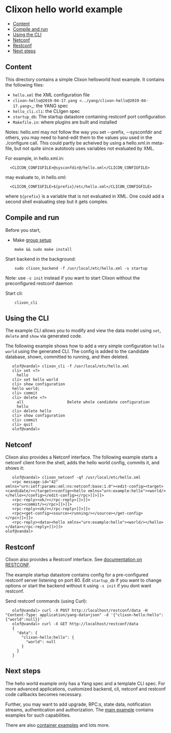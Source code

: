# Clixon hello world example

  * [Content](#content)
  * [Compile and run](#compile)
  * [Using the CLI](#using-the-cli)
  * [Netconf](#netconf)	
  * [Restconf](#restconf)
  * [Next steps](#next-steps)
  
## Content

This directory contains a simple Clixon helloworld host example. It contains the following files:
* `hello.xml` the XML configuration file
* `clixon-hello@2019-04-17.yang <../yang/clixon-hello@2019-04-17.yang>`_: the YANG spec
* `hello_cli.cli`: the CLIgen spec
* `startup_db`: The startup datastore containing restconf port configuration
* `Makefile.in`: where plugins are built and installed

Notes:
hello.xml may not follow the way you set --prefix, --sysconfdir and others, you may need to hand-edit them to the values you used in the ./configure call. This could partly be acheived by using a hello.xml.in meta-file, but not quite since autotools uses variables not evaluated by XML.

For example, in hello.xml.in:
```
  <CLICON_CONFIGFILE>@sysconfdir@/hello.xml</CLICON_CONFIGFILE>
```
may evaluate to, in hello.xml:
```
  <CLICON_CONFIGFILE>${prefix}/etc/hello.xml</CLICON_CONFIGFILE>
```
where `${prefix}` is a variable that is not evaluated in XML. One could add a second shell evaluating step but it gets complex.

## Compile and run

Before you start,
* Make [group setup](https://github.com/clicon/clixon/blob/master/doc/FAQ.md#do-i-need-to-setup-anything)

```
    make && sudo make install
```
Start backend in the background:
```
    sudo clixon_backend -f /usr/local/etc/hello.xml -s startup
```
Note: use `-s init` instead if you want to start Clixon without the preconfigured restconf daemon

Start cli:
```
    clixon_cli
```

## Using the CLI

The example CLI allows you to modify and view the data model using `set`, `delete` and `show` via generated code.

The following example shows how to add a very simple configuration `hello world` using the generated CLI. The config is added to the candidate database, shown, committed to running, and then deleted.
```
   olof@vandal> clixon_cli -f /usr/local/etc/hello.xml
   cli> set <?>
     hello                 
   cli> set hello world 
   cli> show configuration 
   hello world;
   cli> commit 
   cli> delete <?>
     all                   Delete whole candidate configuration
     hello                 
   cli> delete hello 
   cli> show configuration 
   cli> commit 
   cli> quit
   olof@vandal> 
```

## Netconf

Clixon also provides a Netconf interface. The following example starts a netconf client form the shell, adds the hello world config, commits it, and shows it:
```
   olof@vandal> clixon_netconf -qf /usr/local/etc/hello.xml
   <rpc message-id="42" xmlns="urn:ietf:params:xml:ns:netconf:base:1.0"><edit-config><target><candidate/></target><config><hello xmlns="urn:example:hello"><world/></hello></config></edit-config></rpc>]]>]]>
   <rpc-reply><ok/></rpc-reply>]]>]]>
   <rpc><commit/></rpc>]]>]]>
   <rpc-reply><ok/></rpc-reply>]]>]]>
   <rpc><get-config><source><running/></source></get-config></rpc>]]>]]>
   <rpc-reply><data><hello xmlns="urn:example:hello"><world/></hello></data></rpc-reply>]]>]]>
olof@vandal> 
```

## Restconf

Clixon also provides a Restconf interface. See [documentation on RESTCONF](https://clixon-docs.readthedocs.io/en/latest/restconf.html).

The example startup datastore contains config for a pre-configured restconf server listening on port 80. Edit `startup_db` if you want to change options or start the backend without it using `-s init` if you dont want restconf.

Send restconf commands (using Curl):
```
   olof@vandal> curl -X POST http://localhost/restconf/data -H "Content-Type: application/yang-data+json" -d '{"clixon-hello:hello":{"world":null}}'
   olof@vandal> curl -X GET http://localhost/restconf/data 
   {
     "data": {
       "clixon-hello:hello": {
         "world": null
       }
     }
   }
```

## Next steps

The hello world example only has a Yang spec and a template CLI
spec. For more advanced applications, customized backend, cli, netconf
and restconf code callbacks becomes necessary.

Further, you may want to add upgrade, RPC:s, state data, notification
streams, authentication and authorization. The [main example](../main)
contains examples for such capabilities.

There are also [container examples](../../docker) and lots more.


